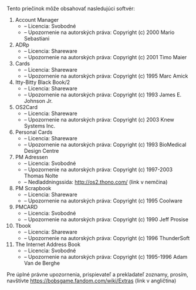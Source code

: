 Tento priečinok môže obsahovať nasledujúci softvér:

1. Account Manager
   - – Licencia: Svobodné
   - – Upozornenie na autorských práva: Copyright (c) 2000 Mario Sebastiani
2. ADRp
   - – Licencia: Shareware
   - – Upozornenie na autorských práva: Copyright (c) 2001 Timo Maier
3. Cards
   - – Licencia: Shareware
   - – Upozornenie na autorských práva: Copyright (c) 1995 Marc Amick
4. Itty-Bitty Black Book/2
   - – Licencia: Shareware
   - – Upozornenie na autorských práva: Copyright (c) 1993 James E. Johnson Jr.
5. OS2Card
   - – Licencia: Shareware
   - – Upozornenie na autorských práva: Copyright (c) 2003 Knew Systems Inc.
6. Personal Cards
   - – Licencia: Shareware
   - – Upozornenie na autorských práva: Copyright (c) 1993 BioMedical Design Centre
7. PM Adressen
   - – Licencia: Svobodné
   - – Upozornenie na autorských práva: Copyright (c) 1997-2003 Thomas Nolte
   - – Nedladdningssida: http://os2.thono.com/ (link v nemčina)
8. PM Scrapbook
   - – Licencia: Shareware
   - – Upozornenie na autorských práva: Copyright (c) 1995 Coolware
9. PMCARD
   - – Licencia: Svobodné
   - – Upozornenie na autorských práva: Copyright (c) 1990 Jeff Prosise
10. Tbook
    - – Licencia: Shareware
    - – Upozornenie na autorských práva: Copyright (c) 1996 ThunderSoft
11. The Internet Address Book
    - – Licencia: Svobodné
    - – Upozornenie na autorských práva: Copyright (c) 1995-1996 Adam Van de Berghe

Pre úplné právne upozornenia, prispievateľ a prekladateľ zoznamy, prosím, navštívte https://bobsgame.fandom.com/wiki/Extras (link v angličtina)
